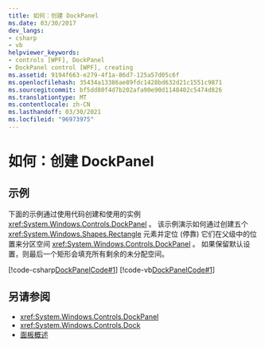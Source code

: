 ```yaml
---
title: 如何：创建 DockPanel
ms.date: 03/30/2017
dev_langs:
- csharp
- vb
helpviewer_keywords:
- controls [WPF], DockPanel
- DockPanel control [WPF], creating
ms.assetid: 9194f663-e279-4f1a-86d7-125a57d05c6f
ms.openlocfilehash: 35434a13386ae89fdc1428bd632d21c1551c9871
ms.sourcegitcommit: bf5dd80f4d7b202afa90e90d1148402c5474d826
ms.translationtype: MT
ms.contentlocale: zh-CN
ms.lasthandoff: 03/30/2021
ms.locfileid: "96973975"
---
```

# <a name="how-to-create-a-dockpanel"></a>如何：创建 DockPanel
## <a name="example"></a>示例  
 下面的示例通过使用代码创建和使用的实例 <xref:System.Windows.Controls.DockPanel> 。 该示例演示如何通过创建五个 <xref:System.Windows.Shapes.Rectangle> 元素并定位 (停靠) 它们在父级中的位置来分区空间 <xref:System.Windows.Controls.DockPanel> 。 如果保留默认设置，则最后一个矩形会填充所有剩余的未分配空间。  
  
 [!code-csharp[DockPanelCode#1](~/samples/snippets/csharp/VS_Snippets_Wpf/DockPanelCode/CSharp/DockPanel_Code.cs#1)]
 [!code-vb[DockPanelCode#1](~/samples/snippets/visualbasic/VS_Snippets_Wpf/DockPanelCode/VisualBasic/dockpanel_vb.vb#1)]  
  
## <a name="see-also"></a>另请参阅

- <xref:System.Windows.Controls.DockPanel>
- <xref:System.Windows.Controls.Dock>
- [面板概述](panels-overview.md)
